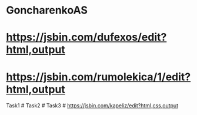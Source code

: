 # GoncharenkoAS
# https://jsbin.com/dufexos/edit?html,output
# https://jsbin.com/rumolekica/1/edit?html,output
Task1 #
Task2 #
Task3 # https://jsbin.com/kapeliz/edit?html,css,output
